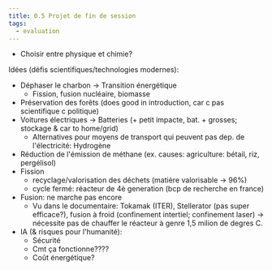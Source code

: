 ```yaml
---
title: 0.5 Projet de fin de session
tags:
  - evaluation
---
```

- Choisir entre physique et chimie?

Idées (défis scientifiques/technologies modernes):
- Déphaser le charbon -> Transition énergétique
	- Fission, fusion nucléaire, biomasse
- Préservation des forêts (does good in introduction, car c pas scientifique c politique)
- Voitures électriques -> Batteries (+ petit impacte, bat. + grosses; stockage & car to home/grid)
	- Alternatives pour moyens de transport qui peuvent pas dep. de l'électricité: Hydrogène
- Réduction de l'émission de méthane (ex. causes: agriculture: bétail, riz, pergélisol)
- Fission
	- recyclage/valorisation des déchets (matière valorisable -> 96%)
	- cycle fermé: réacteur de 4è generation (bcp de recherche en france)
- Fusion: ne marche pas encore
	- Vu dans le documentaire: Tokamak (ITER), Stellerator (pas super efficace?), fusion à froid (confinement intertiel; confinement laser) -> nécessite pas de chauffer le réacteur à genre 1,5 milion de degres C.
- IA (& risques pour l'humanité):
	- Sécurité
	- Cmt ça fonctionne????
	- Coût énergétique?